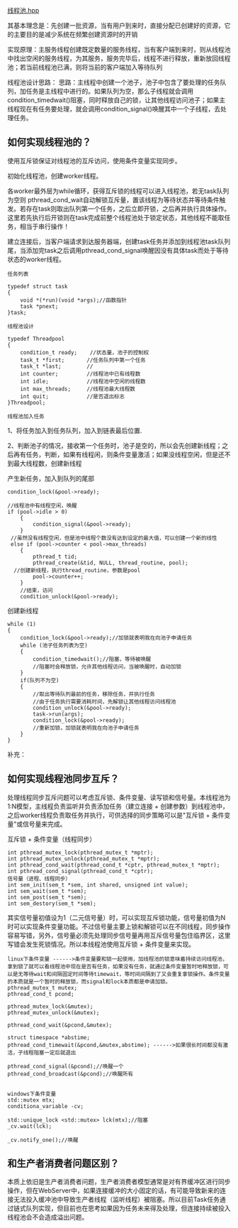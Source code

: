 [线程池.hpp](https://github.com/Planck-a/Tcpserve/blob/master/code/pThreadpool.hpp)

其基本理念是：先创建一批资源，当有用户到来时，直接分配已创建好的资源，它的主要目的是减少系统在频繁创建资源时的开销

实现原理：主服务线程创建既定数量的服务线程，当有客户端到来时，则从线程池中找出空闲的服务线程，为其服务，服务完毕后，线程不进行释放，重新放回线程池；若当前线程池已满，则将当前的客户端加入等待队列

线程池设计思路：
思路：主线程中创建一个池子，池子中包含了要处理的任务队列，加任务是主线程中进行的。如果队列为空，那么子线程就会调用condition_timedwait()阻塞，同时释放自己的锁，让其他线程访问池子；如果主线程现在有任务要处理，就会调用condition_signal()唤醒其中一个子线程，去处理任务。

如何实现线程池的？
---
使用互斥锁保证对线程池的互斥访问，使用条件变量实现同步。

初始化线程池，创建worker线程。

各worker最外层为while循环，获得互斥锁的线程可以进入线程池，若无task队列为空则 pthread_cond_wait自动解锁互斥量，置该线程为等待状态并等待条件触发。若存在task则取出队列第一个任务，之后立即开锁，之后再并执行具体操作。这里若先执行后开锁则在task完成前整个线程池处于锁定状态，其他线程不能取任务，相当于串行操作！

建立连接后，当客户端请求到达服务器端，创建task任务并添加到线程池task队列尾，当添加完task之后调用pthread_cond_signal唤醒因没有具体task而处于等待状态的worker线程。

`任务列表`
```
typedef struct task
{
    void *(*run)(void *args);//函数指针
    task *pnext;
}task;
```

`线程池设计`
```
typedef Threadpool
{
    condition_t ready;    //状态量，池子的控制权
	task_t *first;       //任务队列中第一个任务
	task_t *last;        //
	int counter;         //线程池中已有线程数
	int idle;            //线程池中空闲的线程数
	int max_threads;     //线程池最大线程数
	int quit;            //是否退出标志
}Threadpool;
```
`线程池加入任务`

 1、将任务加入到任务队列，加入到链表最后位置.
 
 2、判断池子的情况，接收第一个任务时，池子是空的，所以会先创建新线程；之后再有任务，判断，如果有线程闲，则条件变量激活；如果没线程空闲，但是还不到最大线程数，创建新线程
 
产生新任务，加入到队列的尾部
```
condition_lock(&pool->ready);

//线程池中有线程空闲，唤醒
if (pool->idle > 0)
	{
		condition_signal(&pool->ready);
	}
 //虽然没有线程空闲，但是池中线程个数没有达到设定的最大值，可以创建一个新的线性
 else if (pool->counter < pool->max_threads)
	{
		pthread_t tid;
		pthread_create(&tid, NULL, thread_routine, pool);
  //创建新线程，执行thread_routine，参数是pool
		pool->counter++;
	}
	//结束，访问
	condition_unlock(&pool->ready);
```

创建新线程
```
while (1)
{
    condition_lock(&pool->ready);//加锁就表明我在向池子申请任务
    while (池子任务列表为空)
    {
        condition_timedwait();//阻塞，等待被唤醒
        //阻塞时会释放锁，允许其他线程访问，当被唤醒时，自动加锁
    }
    if(队列不为空)
    {
        //取出等待队列最前的任务，移除任务，并执行任务
        //由于任务执行需要消耗时间，先解锁让其他线程访问线程池
        condition_unlock(&pool->ready);
        task->run(args);
        condition_lock(&pool->ready);
        //重新加锁，加锁就表明我在向池子申请任务
    }
}
```

补充：


如何实现线程池同步互斥？
---
处理线程同步互斥问题可以考虑互斥锁、条件变量、读写锁和信号量。本线程池为1:N模型，主线程负责监听并负责添加任务（建立连接 + 创建参数）到线程池中，之后worker线程负责取任务并执行，可供选择的同步策略可以是"互斥锁 + 条件变量"或信号量来完成。

互斥锁 + 条件变量（线程同步）
```
int pthread_mutex_lock(pthread_mutex_t *mptr);
int pthread_mutex_unlock(pthread_mutex_t *mptr);
int pthread_cond_wait(pthread_cond_t *cptr, pthread_mutex_t *mptr);
int pthread_cond_signal(pthread_cond_t *cptr);
信号量（进程、线程同步）
int sem_init(sem_t *sem, int shared, unsigned int value);
int sem_wait(sem_t *sem);
int sem_post(sem_t *sem);
int sem_destory(sem_t *sem);
```
其实信号量初值设为1（二元信号量）时，可以实现互斥锁功能，信号量初值为N时可以实现条件变量功能。不过信号量主要上锁和解锁可以在不同线程，同步操作容易写错，另外，信号量必须先处理同步信号量再用互斥信号量包住临界区，这里写错会发生死锁情况。所以本线程池使用互斥锁 + 条件变量来实现。

```
linux下条件变量 ------>条件变量要和锁一起使用，加线程池的锁意味着持续访问线程池，拿到锁了就可以看线程池中现在是否有任务，如果没有任务，就通过条件变量暂时地释放锁，可以是无等待wait和间隔固定时间等待timewait，等时间间隔到了又会重复拿锁操作。条件变量的本质就是一个暂时的释放锁，而signal和lock本质都是申请加锁。
pthread_mutex_t mutex;
pthread_cond_t pcond;

pthread_mutex_lock(&mutex);
pthread_mutex_unlock(&mutex);

pthread_cond_wait(&pcond,&mutex);

struct timespace *abstime;
pthread_cond_timewait(&pcond,&mutex,abstime); ------>如果很长时间都没有激活，子线程阻塞一定后就退出

pthread_cond_signal(&pcond);//唤醒一个
pthread_cond_broadcast(&pcond);//唤醒所有


windows下条件变量
std::mutex mtx;
conditiona_variable -cv;

std::unique_lock <std::mutex> lck(mtx);//阻塞
_cv.wait(lck);

_cv.notify_one();//唤醒

```

和生产者消费者问题区别？
---
本质上依旧是生产者消费者问题，生产者消费者模型通常是对有界缓冲区进行同步操作，但在WebServer中，如果连接缓冲的大小固定的话，有可能导致新来的连接无法投入缓冲池中导致生产者线程（监听线程）被阻塞。所以目前Task任务通过链式队列实现，但目前也在思考如果因为任务未来得及处理，但连接持续被投入线程池会不会造成溢出问题。
